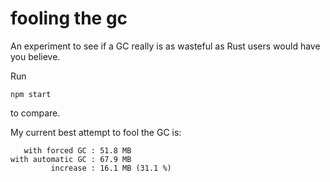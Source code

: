 # fooling the gc

An experiment to see if a GC really is as wasteful as Rust users would have
you believe.

Run

    npm start

to compare.

My current best attempt to fool the GC is:

       with forced GC : 51.8 MB
    with automatic GC : 67.9 MB
             increase : 16.1 MB (31.1 %)


